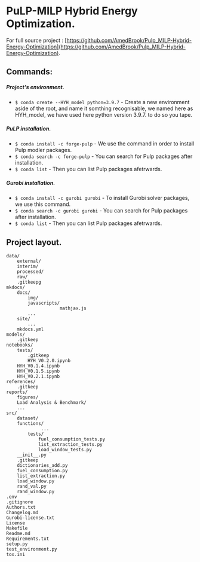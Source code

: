 # PuLP-MILP Hybrid Energy Optimization. 

For full source project : [https://github.com/AmedBrook/Pulp_MILP-Hybrid-Energy-Optimization](https://github.com/AmedBrook/Pulp_MILP-Hybrid-Energy-Optimization).


## Commands:



##### Project's environment.

* `$ conda create --HYH_model python=3.9.7` - Create a new environment aside of the root, and name it somthing recognisable, we named here as HYH_model, we have used here python version 3.9.7. to do so you tape.


##### PuLP installation.

* `$ conda install -c forge-pulp` - We use the command in order to install Pulp modler packages.
* `$ conda search -c forge-pulp` - You can search for Pulp packages after installation.
* `$ conda list` - Then you can list Pulp packages afetrwards.


##### Gurobi installation.

* `$ conda install -c gurobi gurobi` - To install Gurobi solver packages, we use this command.
* `$ conda search -c gurobi gurobi` - You can search for Pulp packages after installation.
* `$ conda list` - Then you can list Pulp packages afetrwards.



## Project layout.



    
    data/
        external/
        interim/
        processed/
        raw/
        .gitkeepg
    mkdocs/
        docs/
            img/
            javascripts/
                        mathjax.js
            ...
        site/
            ...
        mkdocs.yml
    models/
        .gitkeep
    notebooks/
        tests/
            .gitkeep
            HYH_V0.2.0.ipynb
        HYH_V0.1.4.ipynb
        HYH_V0.1.5.ipynb
        HYH_V0.2.1.ipynb
    references/
        .gitkeep
    reports/
        figures/
        Load Analysis & Benchmark/
        ...
    src/
        dataset/
        functions/
                 ...
            tests/
                fuel_consumption_tests.py
                list_extraction_tests.py
                load_window_tests.py
        __init__.py
        .gitkeep
        dictionaries_add.py
        fuel_consumption.py
        list_extraction.py
        load_window.py
        rand_val.py
        rand_window.py
    .env
    .gitignore
    Authors.txt
    Changelog.md
    Gurobi-license.txt
    License
    Makefile
    Readme.md
    Requirements.txt
    setup.py
    test_environment.py
    tox.ini
    

        
    